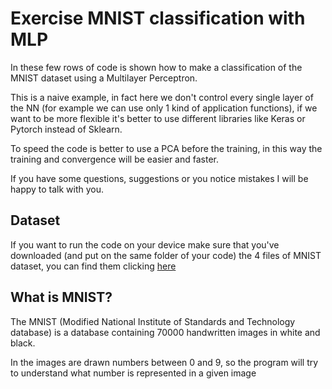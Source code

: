 # Exercise MNIST classification with MLP
In these few rows of code is shown how to make a classification of the MNIST dataset using a Multilayer Perceptron.

This is a naive example, in fact here we don't control every single layer of the NN (for example we can use only 1 kind of application functions), if we want to be more flexible it's better to use different libraries like Keras or Pytorch instead of Sklearn.

To speed the code is better to use a PCA before the training, in this way the training and convergence will be easier and faster.

If you have some questions, suggestions or you notice mistakes I will be happy to talk with you.
## Dataset
If you want to run the code on your device make sure that you've downloaded (and put on the same folder of your code) the 4 files of MNIST dataset, you can find them clicking [here](http://yann.lecun.com/exdb/mnist/)
## What is MNIST?
The MNIST (Modified National Institute of Standards and Technology database) is a database containing 70000 handwritten images in white and black.

In the images are drawn numbers between 0 and 9, so the program will try to understand what number is represented in a given image 
